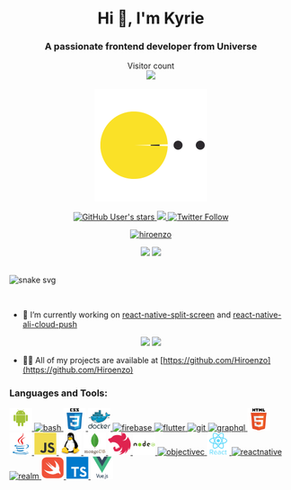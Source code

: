 <h1 align="center">Hi 👋, I'm Kyrie</h1>
<h3 align="center">A passionate frontend developer from Universe</h3>
<p align="center">
    Visitor count<br>
    <img src="https://profile-counter.glitch.me/Hiroenzo/count.svg" />
</p>
<div align="center">
	<img src="https://raw.githubusercontent.com/Hiroenzo/Hiroenzo/main/pacman.svg?sanitize=true" width="200" height="200">
</div>
<p align="center">
    <a title="Hits" target="_blank" href="https://github.com/Hiroenzo/Hiroenzo">
        <img alt="GitHub User's stars" src="https://img.shields.io/github/stars/Hiroenzo?color=green&logo=github&style=for-the-badge">
    </a>
    <a title="Hits" target="_blank" href="https://github.com/Hiroenzo/Hiroenzo">
        <img src="https://img.shields.io/github/followers/Hiroenzo?logo=github&style=for-the-badge" >
    </a>
    <a title="twitter" href="https://twitter.com/h₂o" target="blank">
        <img alt="Twitter Follow" src="https://img.shields.io/twitter/follow/h%E2%82%82o?color=blue&logo=twitter&style=for-the-badge">
    </a>
</p>
<p align="center">
    <a href="https://github.com/ryo-ma/github-profile-trophy">
        <img src="https://github-profile-trophy.vercel.app/?username=hiroenzo" alt="hiroenzo" />
    </a>
</p>
<div align="center">
    <img width="400px" src="https://github-readme-stats.vercel.app/api/?username=Hiroenzo&show_icons=true&title_color=fff&icon_color=79ff97&text_color=9f9f9f&bg_color=151515&count_private=true" />
    <img width="424px" src="https://github-readme-streak-stats.herokuapp.com/?user=Hiroenzo&theme=dark" />
</div>
<br>

![snake svg](https://github.com/Hiroenzo/Hiroenzo/blob/output/github-contribution-grid-snake.svg)

<br>

- 🔭 I’m currently working on [react-native-split-screen](https://github.com/Hiroenzo/react-native-split-screen) and [react-native-ali-cloud-push](https://github.com/Hiroenzo/react-native-ali-cloud-push)

<div align="center">
    <img width="400px" src="https://github-readme-stats.vercel.app/api/pin/?username=Hiroenzo&repo=react-native-split-screen&theme=dark" />
    <img width="400px" src="https://github-readme-stats.vercel.app/api/pin/?username=Hiroenzo&repo=react-native-ali-cloud-push&theme=dark" />
</div>

- 👨‍💻 All of my projects are available at [https://github.com/Hiroenzo](https://github.com/Hiroenzo)

<h3 align="left">Languages and Tools:</h3>
<p align="left">
    <a href="https://developer.android.com" target="_blank" rel="noreferrer">
        <img src="https://raw.githubusercontent.com/devicons/devicon/master/icons/android/android-original-wordmark.svg" alt="android" width="40" height="40"/>
    </a>
    <a href="https://www.gnu.org/software/bash/" target="_blank" rel="noreferrer">
        <img src="https://www.vectorlogo.zone/logos/gnu_bash/gnu_bash-icon.svg" alt="bash" width="40" height="40"/>
    </a>
    <a href="https://www.w3schools.com/css/" target="_blank" rel="noreferrer">
        <img src="https://raw.githubusercontent.com/devicons/devicon/master/icons/css3/css3-original-wordmark.svg" alt="css3" width="40" height="40"/>
    </a>
    <a href="https://www.docker.com/" target="_blank" rel="noreferrer">
        <img src="https://raw.githubusercontent.com/devicons/devicon/master/icons/docker/docker-original-wordmark.svg" alt="docker" width="40" height="40"/>
    </a>
    <a href="https://firebase.google.com/" target="_blank" rel="noreferrer">
        <img src="https://www.vectorlogo.zone/logos/firebase/firebase-icon.svg" alt="firebase" width="40" height="40"/>
    </a>
    <a href="https://flutter.dev" target="_blank" rel="noreferrer">
        <img src="https://www.vectorlogo.zone/logos/flutterio/flutterio-icon.svg" alt="flutter" width="40" height="40"/>
    </a>
    <a href="https://git-scm.com/" target="_blank" rel="noreferrer">
        <img src="https://www.vectorlogo.zone/logos/git-scm/git-scm-icon.svg" alt="git" width="40" height="40"/>
    </a>
    <a href="https://graphql.org" target="_blank" rel="noreferrer">
        <img src="https://www.vectorlogo.zone/logos/graphql/graphql-icon.svg" alt="graphql" width="40" height="40"/>
    </a>
    <a href="https://www.w3.org/html/" target="_blank" rel="noreferrer">
        <img src="https://raw.githubusercontent.com/devicons/devicon/master/icons/html5/html5-original-wordmark.svg" alt="html5" width="40" height="40"/> 
    </a>
    <a href="https://www.java.com" target="_blank" rel="noreferrer">
        <img src="https://raw.githubusercontent.com/devicons/devicon/master/icons/java/java-original.svg" alt="java" width="40" height="40"/>
    </a>
    <a href="https://developer.mozilla.org/en-US/docs/Web/JavaScript" target="_blank" rel="noreferrer">
        <img src="https://raw.githubusercontent.com/devicons/devicon/master/icons/javascript/javascript-original.svg" alt="javascript" width="40" height="40"/>
    </a>
    <a href="https://www.linux.org/" target="_blank" rel="noreferrer">
        <img src="https://raw.githubusercontent.com/devicons/devicon/master/icons/linux/linux-original.svg" alt="linux" width="40" height="40"/>
    </a>
    <a href="https://www.mongodb.com/" target="_blank" rel="noreferrer">
        <img src="https://raw.githubusercontent.com/devicons/devicon/master/icons/mongodb/mongodb-original-wordmark.svg" alt="mongodb" width="40" height="40"/>
    </a>
    <a href="https://nestjs.com/" target="_blank" rel="noreferrer">
        <img src="https://raw.githubusercontent.com/devicons/devicon/master/icons/nestjs/nestjs-plain.svg" alt="nestjs" width="40" height="40"/>
    </a>
    <a href="https://nodejs.org" target="_blank" rel="noreferrer">
        <img src="https://raw.githubusercontent.com/devicons/devicon/master/icons/nodejs/nodejs-original-wordmark.svg" alt="nodejs" width="40" height="40"/>
    </a>
    <a href="https://developer.apple.com/library/archive/documentation/Cocoa/Conceptual/ProgrammingWithObjectiveC/Introduction/Introduction.html" target="_blank" rel="noreferrer">
        <img src="https://www.vectorlogo.zone/logos/apple_objectivec/apple_objectivec-icon.svg" alt="objectivec" width="40" height="40"/>
    </a>
    <a href="https://reactjs.org/" target="_blank" rel="noreferrer">
        <img src="https://raw.githubusercontent.com/devicons/devicon/master/icons/react/react-original-wordmark.svg" alt="react" width="40" height="40"/> 
    </a>
    <a href="https://reactnative.dev/" target="_blank" rel="noreferrer">
        <img src="https://reactnative.dev/img/header_logo.svg" alt="reactnative" width="40" height="40"/>
    </a>
    <a href="https://realm.io/" target="_blank" rel="noreferrer">
        <img src="https://raw.githubusercontent.com/bestofjs/bestofjs-webui/8665e8c267a0215f3159df28b33c365198101df5/public/logos/realm.svg" alt="realm" width="40" height="40"/>
    </a>
    <a href="https://developer.apple.com/swift/" target="_blank" rel="noreferrer">
        <img src="https://raw.githubusercontent.com/devicons/devicon/master/icons/swift/swift-original.svg" alt="swift" width="40" height="40"/>
    </a>
    <a href="https://www.typescriptlang.org/" target="_blank" rel="noreferrer">
        <img src="https://raw.githubusercontent.com/devicons/devicon/master/icons/typescript/typescript-original.svg" alt="typescript" width="40" height="40"/>
    </a>
    <a href="https://vuejs.org/" target="_blank" rel="noreferrer">
        <img src="https://raw.githubusercontent.com/devicons/devicon/master/icons/vuejs/vuejs-original-wordmark.svg" alt="vuejs" width="40" height="40"/>
    </a>
</p>
